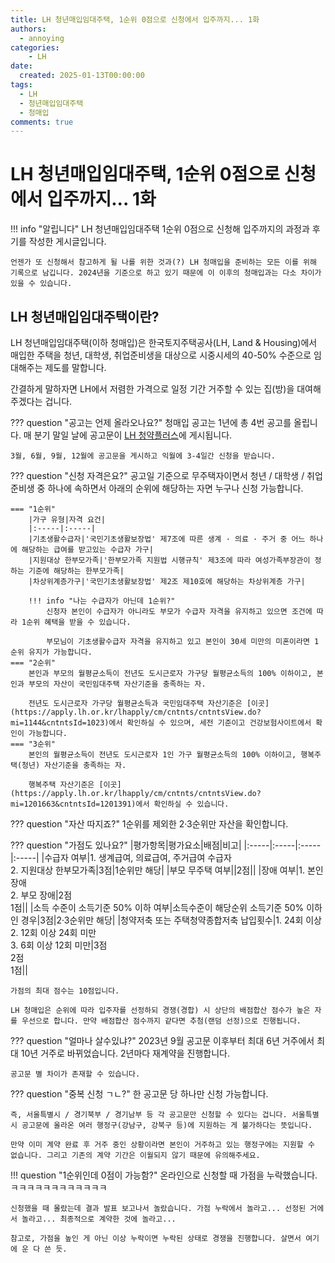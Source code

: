 ```yaml
---
title: LH 청년매입임대주택, 1순위 0점으로 신청에서 입주까지... 1화
authors:
  - annoying
categories:
    - LH
date: 
  created: 2025-01-13T00:00:00
tags:
  - LH
  - 청년매입임대주택
  - 청매입
comments: true
---
```


<!-- more -->

# LH 청년매입임대주택, 1순위 0점으로 신청에서 입주까지... 1화

!!! info "알립니다"
    LH 청년매입임대주택 1순위 0점으로 신청해 입주까지의 과정과 후기를 작성한 게시글입니다.

    언젠가 또 신청해서 참고하게 될 나를 위한 것과(?) LH 청매입을 준비하는 모든 이를 위해 기록으로 남깁니다. 2024년을 기준으로 하고 있기 때문에 이 이후의 청매입과는 다소 차이가 있을 수 있습니다.

## LH 청년매입임대주택이란?
LH 청년매입임대주택(이하 청매입)은 한국토지주택공사(LH, Land & Housing)에서 매입한 주택을 청년, 대학생, 취업준비생을 대상으로 시중시세의 40-50% 수준으로 임대해주는 제도를 말합니다.

간결하게 말하자면 LH에서 저렴한 가격으로 일정 기간 거주할 수 있는 집(방)을 대여해주겠다는 겁니다.

??? question "공고는 언제 올라오나요?"
    청매입 공고는 1년에 총 4번 공고를 올립니다. 매 분기 말일 날에 공고문이 [LH 청약플러스](https://apply.lh.or.kr/lhapply/main.do "LH 청약플러스")에 게시됩니다.

    3월, 6월, 9월, 12월에 공고문을 게시하고 익월에 3-4일간 신청을 받습니다.

??? question "신청 자격은요?"
    공고일 기준으로 무주택자이면서 청년 / 대학생 / 취업준비생 중 하나에 속하면서 아래의 순위에 해당하는 자면 누구나 신청 가능합니다.
    
    === "1순위"
        |가구 유형|자격 요건|
        |:-----|:-----|
        |기초생활수급자|'국민기초생활보장법' 제7조에 따른 생계 · 의료 · 주거 중 어느 하나에 해당하는 급여를 받고있는 수급자 가구|
        |지원대상 한부모가족|'한부모가족 지원법 시행규칙' 제3조에 따라 여성가족부장관이 정하는 기준에 해당하는 한부모가족|
        |차상위계층가구|'국민기초생활보장법' 제2조 제10호에 해당하는 차상위계층 가구|

        !!! info "나는 수급자가 아닌데 1순위?"
            신청자 본인이 수급자가 아니라도 부모가 수급자 자격을 유지하고 있으면 조건에 따라 1순위 혜택을 받을 수 있습니다.

            부모님이 기초생활수급자 자격을 유지하고 있고 본인이 30세 미만의 미혼이라면 1순위 유지가 가능합니다.
    === "2순위"
        본인과 부모의 월평균소득이 전년도 도시근로자 가구당 월평균소득의 100% 이하이고, 본인과 부모의 자산이 국민임대주택 자산기준을 충족하는 자.
        
        전년도 도시근로자 가구당 월평균소득과 국민임대주택 자산기준은 [이곳](https://apply.lh.or.kr/lhapply/cm/cntnts/cntntsView.do?mi=1144&cntntsId=1023)에서 확인하실 수 있으며, 세전 기준이고 건강보험사이트에서 확인이 가능합니다.
    === "3순위"
        본인의 월평균소득이 전년도 도시근로자 1인 가구 월평균소득의 100% 이하이고, 행복주택(청년) 자산기준을 충족하는 자.
        
        행복주택 자산기준은 [이곳](https://apply.lh.or.kr/lhapply/cm/cntnts/cntntsView.do?mi=1201663&cntntsId=1201391)에서 확인하실 수 있습니다.

??? question "자산 따지죠?"
    1순위를 제외한 2&middot;3순위만 자산을 확인합니다.

??? question "가점도 있나요?"
    |평가항목|평가요소|배점|비고|
    |:-----|:-----|:-----|:-----|
    |수급자 여부|1. 생계급여, 의료급여, 주거급여 수급자<br>2. 지원대상 한부모가족|3점|1순위만 해당|
    |부모 무주택 여부||2점||
    |장애 여부|1. 본인 장애<br>2. 부모 장애|2점<br>1점||
    |소득 수준이 소득기준 50% 이하 여부|소득수준이 해당순위 소득기준 50% 이하인 경우|3점|2&middot;3순위만 해당|
    |청약저축 또는 주택청약종합저축 납입횟수|1. 24회 이상<br>2. 12회 이상 24회 미만<br>3. 6회 이상 12회 미만|3점<br>2점<br>1점||

    가점의 최대 점수는 10점입니다.

    LH 청매입은 순위에 따라 입주자를 선정하되 경쟁(경합) 시 상단의 배점합산 점수가 높은 자를 우선으로 합니다. 만약 배점합산 점수까지 같다면 추첨(랜덤 선정)으로 진행됩니다.

??? question "얼마나 살수있냐?"
    2023년 9월 공고문 이후부터 최대 6년 거주에서 최대 10년 거주로 바뀌었습니다. 2년마다 재계약을 진행합니다.

    공고문 별 차이가 존재할 수 있습니다.

??? question "중복 신청 ㄱㄴ?"
    한 공고문 당 하나만 신청 가능합니다.

    즉, 서울특별시 / 경기북부 / 경기남부 등 각 공고문만 신청할 수 있다는 겁니다. 서울특별시 공고문에 올라온 여러 행정구(강남구, 강북구 등)에 지원하는 게 불가하다는 뜻입니다.

    만약 이미 계약 완료 후 거주 중인 상황이라면 본인이 거주하고 있는 행정구에는 지원할 수 없습니다. 그리고 기존의 계약 기간은 이월되지 않기 때문에 유의해주세요.

!!! question "1순위인데 0점이 가능함?"
    온라인으로 신청할 때 가점을 누락했습니다. ㅋㅋㅋㅋㅋㅋㅋㅋㅋㅋㅋㅋ

    신청했을 때 몰랐는데 결과 발표 보고나서 놀랐습니다. 가점 누락에서 놀라고... 선정된 거에서 놀라고... 최종적으로 계약한 것에 놀라고...

    참고로, 가점을 높인 게 아닌 이상 누락이면 누락된 상태로 경쟁을 진행합니다. 살면서 여기에 운 다 쓴 듯.